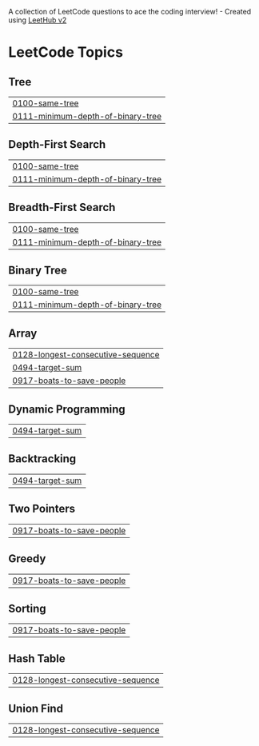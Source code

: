 A collection of LeetCode questions to ace the coding interview! - Created using [LeetHub v2](https://github.com/arunbhardwaj/LeetHub-2.0)
<!---LeetCode Topics Start-->
# LeetCode Topics
## Tree
|  |
| ------- |
| [0100-same-tree](https://github.com/Mishra-coder/LeetCode/tree/master/0100-same-tree) |
| [0111-minimum-depth-of-binary-tree](https://github.com/Mishra-coder/LeetCode/tree/master/0111-minimum-depth-of-binary-tree) |
## Depth-First Search
|  |
| ------- |
| [0100-same-tree](https://github.com/Mishra-coder/LeetCode/tree/master/0100-same-tree) |
| [0111-minimum-depth-of-binary-tree](https://github.com/Mishra-coder/LeetCode/tree/master/0111-minimum-depth-of-binary-tree) |
## Breadth-First Search
|  |
| ------- |
| [0100-same-tree](https://github.com/Mishra-coder/LeetCode/tree/master/0100-same-tree) |
| [0111-minimum-depth-of-binary-tree](https://github.com/Mishra-coder/LeetCode/tree/master/0111-minimum-depth-of-binary-tree) |
## Binary Tree
|  |
| ------- |
| [0100-same-tree](https://github.com/Mishra-coder/LeetCode/tree/master/0100-same-tree) |
| [0111-minimum-depth-of-binary-tree](https://github.com/Mishra-coder/LeetCode/tree/master/0111-minimum-depth-of-binary-tree) |
## Array
|  |
| ------- |
| [0128-longest-consecutive-sequence](https://github.com/Mishra-coder/LeetCode/tree/master/0128-longest-consecutive-sequence) |
| [0494-target-sum](https://github.com/Mishra-coder/LeetCode/tree/master/0494-target-sum) |
| [0917-boats-to-save-people](https://github.com/Mishra-coder/LeetCode/tree/master/0917-boats-to-save-people) |
## Dynamic Programming
|  |
| ------- |
| [0494-target-sum](https://github.com/Mishra-coder/LeetCode/tree/master/0494-target-sum) |
## Backtracking
|  |
| ------- |
| [0494-target-sum](https://github.com/Mishra-coder/LeetCode/tree/master/0494-target-sum) |
## Two Pointers
|  |
| ------- |
| [0917-boats-to-save-people](https://github.com/Mishra-coder/LeetCode/tree/master/0917-boats-to-save-people) |
## Greedy
|  |
| ------- |
| [0917-boats-to-save-people](https://github.com/Mishra-coder/LeetCode/tree/master/0917-boats-to-save-people) |
## Sorting
|  |
| ------- |
| [0917-boats-to-save-people](https://github.com/Mishra-coder/LeetCode/tree/master/0917-boats-to-save-people) |
## Hash Table
|  |
| ------- |
| [0128-longest-consecutive-sequence](https://github.com/Mishra-coder/LeetCode/tree/master/0128-longest-consecutive-sequence) |
## Union Find
|  |
| ------- |
| [0128-longest-consecutive-sequence](https://github.com/Mishra-coder/LeetCode/tree/master/0128-longest-consecutive-sequence) |
<!---LeetCode Topics End-->